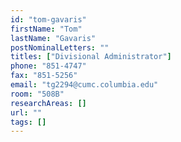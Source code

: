 ```yaml
---
id: "tom-gavaris"
firstName: "Tom"
lastName: "Gavaris"
postNominalLetters: ""
titles: ["Divisional Administrator"]
phone: "851-4747"
fax: "851-5256"
email: "tg2294@cumc.columbia.edu"
room: "508B"
researchAreas: []
url: ""
tags: []
---
```

